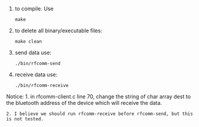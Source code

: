 1. to compile. Use

	`make`

2. to delete all binary/executable files:

	`make clean`

3. send data use:

	`./bin/rfcomm-send`
	
4. receive data use:

	`./bin/rfcomm-receive`
	
Notice:
	1. in rfcomm-client.c line 70, change the string of char array dest to the bluetooth
	address of the device which will receive the data.
	
	2. I believe we should run rfcomm-receive before rfcomm-send, but this is not tested.
